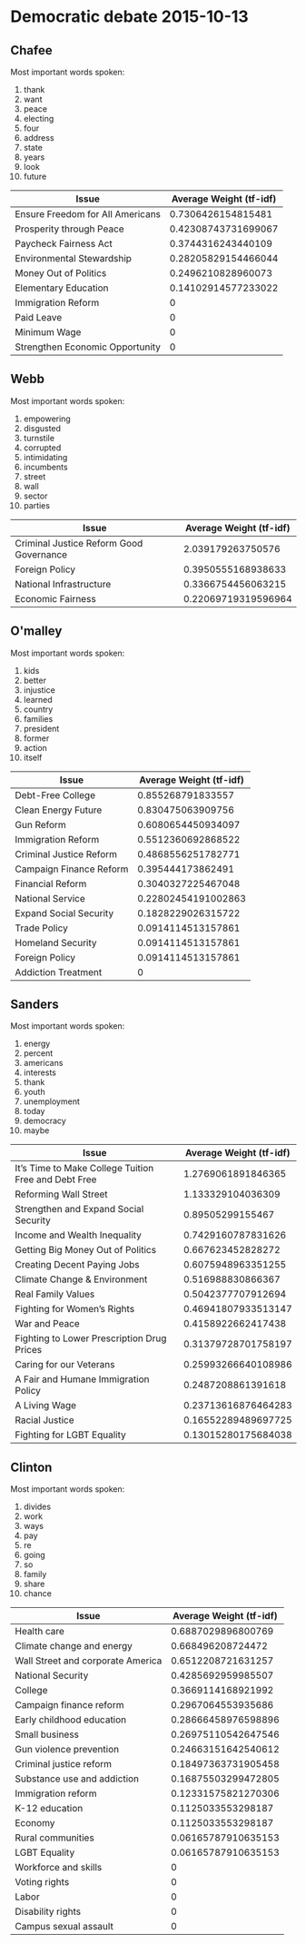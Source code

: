 # Democratic debate 2015-10-13


## Chafee
Most important words spoken:

  1. thank
  2. want
  3. peace
  4. electing
  5. four
  6. address
  7. state
  8. years
  9. look
  10. future


 |              Issue              | Average Weight (tf-idf) | 
 | -------------------------------- | ----------------------- | 
 | Ensure Freedom for All Americans | 0.7306426154815481      | 
 | Prosperity through Peace         | 0.42308743731699067     | 
 | Paycheck Fairness Act            | 0.3744316243440109      | 
 | Environmental Stewardship        | 0.28205829154466044     | 
 | Money Out of Politics            | 0.2496210828960073      | 
 | Elementary Education             | 0.14102914577233022     | 
 | Immigration Reform               | 0                       | 
 | Paid Leave                       | 0                       | 
 | Minimum Wage                     | 0                       | 
 | Strengthen Economic Opportunity  | 0                       | 


## Webb
Most important words spoken:

  1. empowering
  2. disgusted
  3. turnstile
  4. corrupted
  5. intimidating
  6. incumbents
  7. street
  8. wall
  9. sector
  10. parties


 |                  Issue                  | Average Weight (tf-idf) | 
 | --------------------------------------- | ----------------------- | 
 | Criminal Justice Reform Good Governance | 2.039179263750576       | 
 | Foreign Policy                          | 0.3950555168938633      | 
 | National Infrastructure                 | 0.3366754456063215      | 
 | Economic Fairness                       | 0.22069719319596964     | 


## O'malley
Most important words spoken:

  1. kids
  2. better
  3. injustice
  4. learned
  5. country
  6. families
  7. president
  8. former
  9. action
  10. itself


 |          Issue          | Average Weight (tf-idf) | 
 | ----------------------- | ----------------------- | 
 | Debt-Free College       | 0.855268791833557       | 
 | Clean Energy Future     | 0.830475063909756       | 
 | Gun Reform              | 0.6080654450934097      | 
 | Immigration Reform      | 0.5512360692868522      | 
 | Criminal Justice Reform | 0.4868556251782771      | 
 | Campaign Finance Reform | 0.395444173862491       | 
 | Financial Reform        | 0.3040327225467048      | 
 | National Service        | 0.22802454191002863     | 
 | Expand Social Security  | 0.1828229026315722      | 
 | Trade Policy            | 0.0914114513157861      | 
 | Homeland Security       | 0.0914114513157861      | 
 | Foreign Policy          | 0.0914114513157861      | 
 | Addiction Treatment     | 0                       | 


## Sanders
Most important words spoken:

  1. energy
  2. percent
  3. americans
  4. interests
  5. thank
  6. youth
  7. unemployment
  8. today
  9. democracy
  10. maybe


 |                        Issue                        | Average Weight (tf-idf) | 
 | ---------------------------------------------------- | ----------------------- | 
 | It’s Time to Make College Tuition Free and Debt Free | 1.2769061891846365      | 
 | Reforming Wall Street                                | 1.133329104036309       | 
 | Strengthen and Expand Social Security                | 0.89505299155467        | 
 | Income and Wealth Inequality                         | 0.7429160787831626      | 
 | Getting Big Money Out of Politics                    | 0.667623452828272       | 
 | Creating Decent Paying Jobs                          | 0.6075948963351255      | 
 | Climate Change & Environment                         | 0.516988830866367       | 
 | Real Family Values                                   | 0.5042377707912694      | 
 | Fighting for Women’s Rights                          | 0.46941807933513147     | 
 | War and Peace                                        | 0.4158922662417438      | 
 | Fighting to Lower Prescription Drug Prices           | 0.31379728701758197     | 
 | Caring for our Veterans                              | 0.25993266640108986     | 
 | A Fair and Humane Immigration Policy                 | 0.2487208861391618      | 
 | A Living Wage                                        | 0.23713616876464283     | 
 | Racial Justice                                       | 0.16552289489697725     | 
 | Fighting for LGBT Equality                           | 0.13015280175684038     | 


## Clinton
Most important words spoken:

  1. divides
  2. work
  3. ways
  4. pay
  5. re
  6. going
  7. so
  8. family
  9. share
  10. chance


 |               Issue               | Average Weight (tf-idf) | 
 | --------------------------------- | ----------------------- | 
 | Health care                       | 0.6887029896800769      | 
 | Climate change and energy         | 0.668496208724472       | 
 | Wall Street and corporate America | 0.6512208721631257      | 
 | National Security                 | 0.4285692959985507      | 
 | College                           | 0.3669114168921992      | 
 | Campaign finance reform           | 0.2967064553935686      | 
 | Early childhood education         | 0.28666458976598896     | 
 | Small business                    | 0.26975110542647546     | 
 | Gun violence prevention           | 0.24663151642540612     | 
 | Criminal justice reform           | 0.18497363731905458     | 
 | Substance use and addiction       | 0.16875503299472805     | 
 | Immigration reform                | 0.12331575821270306     | 
 | K-12 education                    | 0.1125033553298187      | 
 | Economy                           | 0.1125033553298187      | 
 | Rural communities                 | 0.06165787910635153     | 
 | LGBT Equality                     | 0.06165787910635153     | 
 | Workforce and skills              | 0                       | 
 | Voting rights                     | 0                       | 
 | Labor                             | 0                       | 
 | Disability rights                 | 0                       | 
 | Campus sexual assault             | 0                       | 